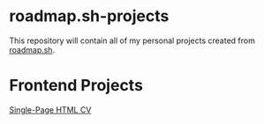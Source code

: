 # roadmap.sh-projects
This repository will contain all of my personal projects created from [roadmap.sh](https://roadmap.sh).

# Frontend Projects
[Single-Page HTML CV](https://roadmap.sh/projects/single-page-cv)
